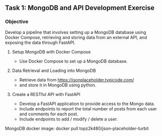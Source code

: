 ## Task 1: MongoDB and API Development Exercise

### Objective

Develop a pipeline that involves setting up a MongoDB database using Docker Compose, retrieving and storing data from an external API, and exposing the data through FastAPI.

1. Setup MongoDB with Docker Compose
    - Use Docker Compose to set up a MongoDB database.

2. Data Retrieval and Loading into MongoDB
    - Retrieve data from https://jsonplaceholder.typicode.com/
    - and store it in MongoDB using python.

3. Create a RESTful API with FastAPI
    - Develop a FastAPI application to provide access to the Mongo data.
    - Include endpoints to report the total number of posts from each user and comments for each post.
    - Include endpoints to add / modify / delete a user.


MongoDB docker image: docker pull topz2k480/json-placeholder-turbit